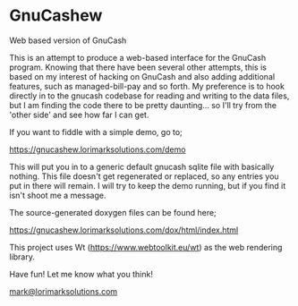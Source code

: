 # GnuCashew
Web based version of GnuCash

This is an attempt to produce a web-based interface for the
 GnuCash program.  Knowing that there have been several other
 attempts, this is based on my interest of hacking on GnuCash
 and also adding additional features, such as managed-bill-pay
 and so forth.  My preference is to hook directly in to the
 gnucash codebase for reading and writing to the data files,
 but I am finding the code there to be pretty daunting... so
 I'll try from the 'other side' and see how far I can get.

If you want to fiddle with a simple demo, go to;

https://gnucashew.lorimarksolutions.com/demo

This will put you in to a generic default gnucash sqlite file
 with basically nothing.  This file doesn't get regenerated
 or replaced, so any entries you put in there will remain.  I
 will try to keep the demo running, but if you find it isn't
 shoot me a message.

The source-generated doxygen files can be found here;

https://gnucashew.lorimarksolutions.com/dox/html/index.html

This project uses Wt (https://www.webtoolkit.eu/wt) as the
 web rendering library.

Have fun!  Let me know what you think!

mark@lorimarksolutions.com

